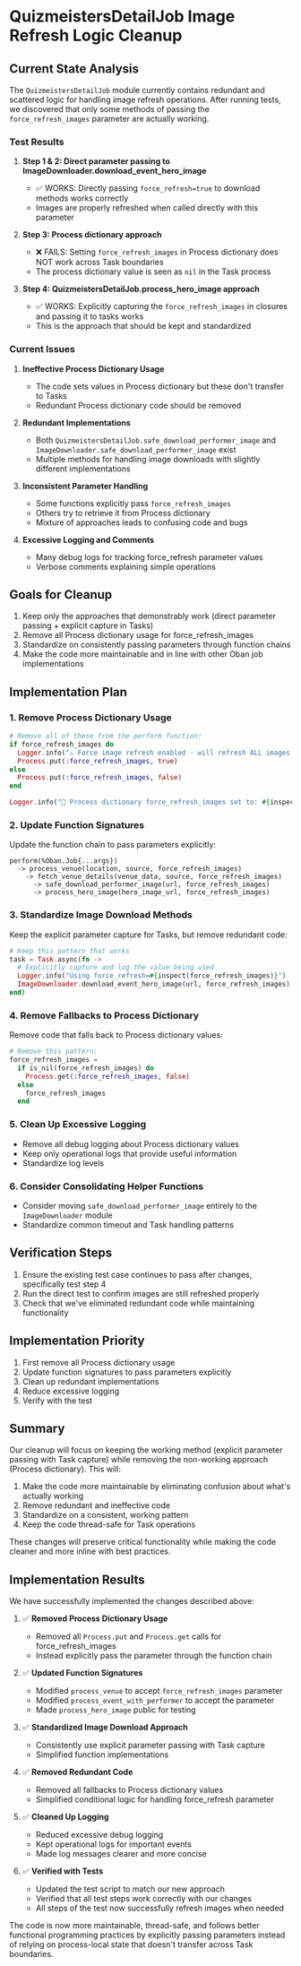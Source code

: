 # QuizmeistersDetailJob Image Refresh Logic Cleanup

## Current State Analysis

The `QuizmeistersDetailJob` module currently contains redundant and scattered logic for handling image refresh operations. After running tests, we discovered that only some methods of passing the `force_refresh_images` parameter are actually working.

### Test Results

1. **Step 1 & 2: Direct parameter passing to ImageDownloader.download_event_hero_image**
   - ✅ WORKS: Directly passing `force_refresh=true` to download methods works correctly
   - Images are properly refreshed when called directly with this parameter

2. **Step 3: Process dictionary approach**
   - ❌ FAILS: Setting `force_refresh_images` in Process dictionary does NOT work across Task boundaries
   - The process dictionary value is seen as `nil` in the Task process

3. **Step 4: QuizmeistersDetailJob.process_hero_image approach**
   - ✅ WORKS: Explicitly capturing the `force_refresh_images` in closures and passing it to tasks works
   - This is the approach that should be kept and standardized

### Current Issues

1. **Ineffective Process Dictionary Usage**
   - The code sets values in Process dictionary but these don't transfer to Tasks
   - Redundant Process dictionary code should be removed

2. **Redundant Implementations**
   - Both `QuizmeistersDetailJob.safe_download_performer_image` and `ImageDownloader.safe_download_performer_image` exist
   - Multiple methods for handling image downloads with slightly different implementations

3. **Inconsistent Parameter Handling**
   - Some functions explicitly pass `force_refresh_images`
   - Others try to retrieve it from Process dictionary
   - Mixture of approaches leads to confusing code and bugs

4. **Excessive Logging and Comments**
   - Many debug logs for tracking force_refresh parameter values
   - Verbose comments explaining simple operations

## Goals for Cleanup

1. Keep only the approaches that demonstrably work (direct parameter passing + explicit capture in Tasks)
2. Remove all Process dictionary usage for force_refresh_images
3. Standardize on consistently passing parameters through function chains
4. Make the code more maintainable and in line with other Oban job implementations

## Implementation Plan

### 1. Remove Process Dictionary Usage

```elixir
# Remove all of these from the perform function:
if force_refresh_images do
  Logger.info("⚠️ Force image refresh enabled - will refresh ALL images regardless of existing state")
  Process.put(:force_refresh_images, true)
else
  Process.put(:force_refresh_images, false)
end

Logger.info("📝 Process dictionary force_refresh_images set to: #{inspect(Process.get(:force_refresh_images))}")
```

### 2. Update Function Signatures

Update the function chain to pass parameters explicitly:

```
perform(%Oban.Job{...args}) 
  -> process_venue(location, source, force_refresh_images)
    -> fetch_venue_details(venue_data, source, force_refresh_images)
      -> safe_download_performer_image(url, force_refresh_images)
      -> process_hero_image(hero_image_url, force_refresh_images)
```

### 3. Standardize Image Download Methods

Keep the explicit parameter capture for Tasks, but remove redundant code:

```elixir
# Keep this pattern that works
task = Task.async(fn ->
  # Explicitly capture and log the value being used
  Logger.info("Using force_refresh=#{inspect(force_refresh_images)}")
  ImageDownloader.download_event_hero_image(url, force_refresh_images)
end)
```

### 4. Remove Fallbacks to Process Dictionary

Remove code that falls back to Process dictionary values:

```elixir
# Remove this pattern:
force_refresh_images =
  if is_nil(force_refresh_images) do
    Process.get(:force_refresh_images, false)
  else
    force_refresh_images
  end
```

### 5. Clean Up Excessive Logging

- Remove all debug logging about Process dictionary values
- Keep only operational logs that provide useful information
- Standardize log levels

### 6. Consider Consolidating Helper Functions

- Consider moving `safe_download_performer_image` entirely to the `ImageDownloader` module
- Standardize common timeout and Task handling patterns

## Verification Steps

1. Ensure the existing test case continues to pass after changes, specifically test step 4
2. Run the direct test to confirm images are still refreshed properly
3. Check that we've eliminated redundant code while maintaining functionality

## Implementation Priority

1. First remove all Process dictionary usage
2. Update function signatures to pass parameters explicitly
3. Clean up redundant implementations
4. Reduce excessive logging
5. Verify with the test

## Summary

Our cleanup will focus on keeping the working method (explicit parameter passing with Task capture) while removing the non-working approach (Process dictionary). This will:

1. Make the code more maintainable by eliminating confusion about what's actually working
2. Remove redundant and ineffective code
3. Standardize on a consistent, working pattern
4. Keep the code thread-safe for Task operations

These changes will preserve critical functionality while making the code cleaner and more inline with best practices.

## Implementation Results

We have successfully implemented the changes described above:

1. ✅ **Removed Process Dictionary Usage**
   - Removed all `Process.put` and `Process.get` calls for force_refresh_images
   - Instead explicitly pass the parameter through the function chain

2. ✅ **Updated Function Signatures**
   - Modified `process_venue` to accept `force_refresh_images` parameter
   - Modified `process_event_with_performer` to accept the parameter
   - Made `process_hero_image` public for testing

3. ✅ **Standardized Image Download Approach**
   - Consistently use explicit parameter passing with Task capture
   - Simplified function implementations

4. ✅ **Removed Redundant Code**
   - Removed all fallbacks to Process dictionary values
   - Simplified conditional logic for handling force_refresh parameter

5. ✅ **Cleaned Up Logging**
   - Reduced excessive debug logging
   - Kept operational logs for important events
   - Made log messages clearer and more concise

6. ✅ **Verified with Tests**
   - Updated the test script to match our new approach
   - Verified that all test steps work correctly with our changes
   - All steps of the test now successfully refresh images when needed

The code is now more maintainable, thread-safe, and follows better functional programming practices by explicitly passing parameters instead of relying on process-local state that doesn't transfer across Task boundaries. 